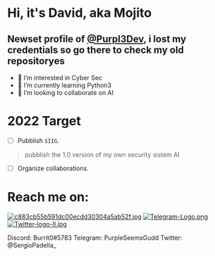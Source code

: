  # **Hi, it's David, aka Mojito**
## Newset profile of [@Purpl3Dev](https://github.com/Purpl3Dev/), i lost my credentials so go there to check my old repositoryes


- 👀 I’m interested in Cyber Sec
- 🌱 I’m currently learning Python3
- 💞️ I’m looking to collaborate on AI
 
 ###   
  
 
# **2022 Target**
- [ ] Pubblish `SIIG`.
> pubblish the 1.0 version of my own security sistem AI

- [ ] Organize collaborations.
 
 
 ###   

# **Reach me on:**

[![c883cb55b591dc00ecdd30304a5ab52f.jpg](https://i.postimg.cc/xTd6Y5WT/c883cb55b591dc00ecdd30304a5ab52f.jpg)](https://postimg.cc/Z018x8b1)
[![Telegram-Logo.png](https://i.postimg.cc/W3WJ7GSX/Telegram-Logo.png)](https://postimg.cc/ygRd1SMZ)
[![Twitter-logo-II.jpg](https://i.postimg.cc/wTsshsNQ/Twitter-logo-II.jpg)](https://postimg.cc/2Vr6Yy21)

Discord: Burrit0#5783          Telegram: PurpleSeemsGudd           Twitter: @SergioPadella_



<!---
Mojito/Mojito is a ✨ special ✨ repository because its `README.md` (this file) appears on your GitHub profile.
You can click the Preview link to take a look at your changes. SIIG
--->

